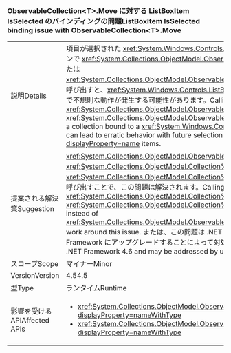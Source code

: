 ### <a name="listboxitem-isselected-binding-issue-with-observablecollectionlttgtmove"></a><span data-ttu-id="84921-101">ObservableCollection&lt;T&gt;.Move に対する ListBoxItem IsSelected のバインディングの問題</span><span class="sxs-lookup"><span data-stu-id="84921-101">ListBoxItem IsSelected binding issue with ObservableCollection&lt;T&gt;.Move</span></span>

|   |   |
|---|---|
|<span data-ttu-id="84921-102">説明</span><span class="sxs-lookup"><span data-stu-id="84921-102">Details</span></span>|<span data-ttu-id="84921-103">項目が選択された <xref:System.Windows.Controls.ListBox?displayProperty=name> にバインドされるコレクションで <xref:System.Collections.ObjectModel.ObservableCollection%601.Move(System.Int32,System.Int32)> または <xref:System.Collections.ObjectModel.ObservableCollection%601.MoveItem(System.Int32,System.Int32)> を呼び出すと、<xref:System.Windows.Controls.ListBox?displayProperty=name> 項目の今後の選択または選択解除で不規則な動作が発生する可能性があります。</span><span class="sxs-lookup"><span data-stu-id="84921-103">Calling <xref:System.Collections.ObjectModel.ObservableCollection%601.Move(System.Int32,System.Int32)> or <xref:System.Collections.ObjectModel.ObservableCollection%601.MoveItem(System.Int32,System.Int32)> on a collection bound to a <xref:System.Windows.Controls.ListBox?displayProperty=name> with items selected can lead to erratic behavior with future selection or unselection of <xref:System.Windows.Controls.ListBox?displayProperty=name> items.</span></span>|
|<span data-ttu-id="84921-104">提案される解決策</span><span class="sxs-lookup"><span data-stu-id="84921-104">Suggestion</span></span>|<span data-ttu-id="84921-105"><xref:System.Collections.ObjectModel.ObservableCollection%601.Move(System.Int32,System.Int32)> ではなく <xref:System.Collections.ObjectModel.Collection%601.Remove(%600)?displayProperty=name> と <xref:System.Collections.ObjectModel.Collection%601.Insert(System.Int32,%600)?displayProperty=name> を呼び出すことで、この問題は解決されます。</span><span class="sxs-lookup"><span data-stu-id="84921-105">Calling <xref:System.Collections.ObjectModel.Collection%601.Remove(%600)?displayProperty=name> and <xref:System.Collections.ObjectModel.Collection%601.Insert(System.Int32,%600)?displayProperty=name> instead of <xref:System.Collections.ObjectModel.ObservableCollection%601.Move(System.Int32,System.Int32)> will work around this issue.</span></span> <span data-ttu-id="84921-106">または、この問題は .NET Framework 4.6 で修正されたため、このバージョンの .NET Framework にアップグレードすることによって対処できます。</span><span class="sxs-lookup"><span data-stu-id="84921-106">Alternatively, this issue has been fixed in the .NET Framework 4.6 and may be addressed by upgrading to that version of the .NET Framework.</span></span>|
|<span data-ttu-id="84921-107">スコープ</span><span class="sxs-lookup"><span data-stu-id="84921-107">Scope</span></span>|<span data-ttu-id="84921-108">マイナー</span><span class="sxs-lookup"><span data-stu-id="84921-108">Minor</span></span>|
|<span data-ttu-id="84921-109">Version</span><span class="sxs-lookup"><span data-stu-id="84921-109">Version</span></span>|<span data-ttu-id="84921-110">4.5</span><span class="sxs-lookup"><span data-stu-id="84921-110">4.5</span></span>|
|<span data-ttu-id="84921-111">型</span><span class="sxs-lookup"><span data-stu-id="84921-111">Type</span></span>|<span data-ttu-id="84921-112">ランタイム</span><span class="sxs-lookup"><span data-stu-id="84921-112">Runtime</span></span>|
|<span data-ttu-id="84921-113">影響を受ける API</span><span class="sxs-lookup"><span data-stu-id="84921-113">Affected APIs</span></span>|<ul><li><xref:System.Collections.ObjectModel.ObservableCollection%601.Move(System.Int32,System.Int32)?displayProperty=nameWithType></li><li><xref:System.Collections.ObjectModel.ObservableCollection%601.MoveItem(System.Int32,System.Int32)?displayProperty=nameWithType></li></ul>|

